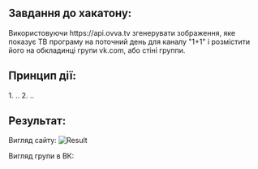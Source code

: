 <h2>Завдання до хакатону:</h2>
Використовуючи https://api.ovva.tv згенерувати зображення, яке показує ТВ програму на поточний день для каналу "1+1" і розмістити його на обкладинці групи vk.com, або стіні группи.

<h2>Принцип дії:</h2>
1. ..
2. ..

<h2>Результат:</h2>

Вигляд сайту:
![Result](img/screen.jpg)

Вигляд групи в ВК: